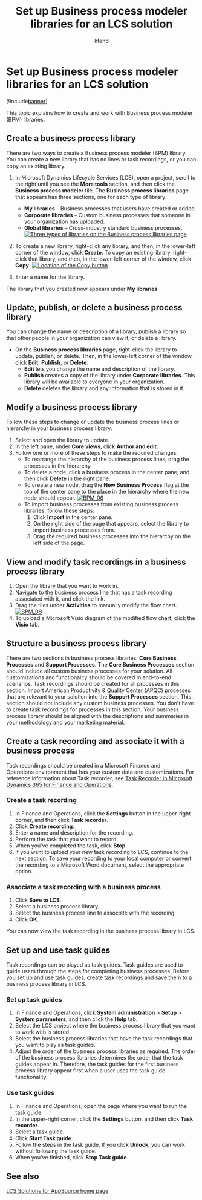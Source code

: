﻿---
# required metadata

title: Set up Business process modeler libraries for an LCS solution
description: This topic explains how to create and work with Business process modeler (BPM) libraries.
author: kfend
manager: AnnBe
ms.date: 04/04/2017
ms.topic: article
ms.prod: 
ms.service: 
ms.technology: 

# optional metadata

# ms.search.form: 
# ROBOTS: 
audience: Developer, IT Pro
# ms.devlang: 
# ms.reviewer: 51
ms.search.scope: Lifecycle Services
# ms.tgt_pltfrm: 
ms.custom: 196953
ms.assetid: 6e6d6896-edef-4739-98ad-c4ea19180972
ms.search.region: Global
# ms.search.industry: 
ms.author: omarc

---

# Set up Business process modeler libraries for an LCS solution

[!include[banner](../includes/banner.md)]


This topic explains how to create and work with Business process modeler (BPM) libraries.

Create a business process library
---------------------------------

There are two ways to create a Business process modeler (BPM) library. You can create a new library that has no lines or task recordings, or you can copy an existing library.

1.  In Microsoft Dynamics Lifecycle Services (LCS), open a project, scroll to the right until you see the **More tools** section, and then click the **Business process modeler** tile. The **Business process libraries** page that appears has three sections, one for each type of library:
    -   **My libraries** – Business processes that users have created or added.
    -   **Corporate libraries** – Custom business processes that someone in your organization has uploaded.
    -   **Global libraries** – Cross-industry standard business processes. [![Three types of libraries on the Business process libraries page](./media/bpm_02.png)](./media/bpm_02.png)

2.  To create a new library, right-click any library, and then, in the lower-left corner of the window, click **Create**. To copy an existing library, right-click that library, and then, in the lower-left corner of the window, click **Copy**. [![Location of the Copy button](./media/bpm_03.png)](./media/bpm_03.png)
3.  Enter a name for the library.

The library that you created now appears under **My libraries**.

## Update, publish, or delete a business process library
You can change the name or description of a library, publish a library so that other people in your organization can view it, or delete a library.

-   On the **Business process libraries** page, right-click the library to update, publish, or delete. Then, in the lower-left corner of the window, click **Edit**, **Publish**, or **Delete**.
    -   **Edit** lets you change the name and description of the library.
    -   **Publish** creates a copy of the library under **Corporate libraries**. This library will be available to everyone in your organization.
    -   **Delete** deletes the library and any information that is stored in it.

## Modify a business process library
Follow these steps to change or update the business process lines or hierarchy in your business process library.

1.  Select and open the library to update.
2.  In the left pane, under **Core views**, click **Author and edit**.
3.  Follow one or more of these steps to make the required changes:
    -   To rearrange the hierarchy of the business process lines, drag the processes in the hierarchy.
    -   To delete a node, click a business process in the center pane, and then click **Delete** in the right pane.
    -   To create a new node, drag the **New Business Process** flag at the top of the center pane to the place in the hierarchy where the new node should appear. [![BPM\_06](./media/bpm_06.png)](./media/bpm_06.png)
    -   To import business processes from existing business process libraries, follow these steps:
        1.  Click **Import** in the center pane.
        2.  On the right side of the page that appears, select the library to import business processes from.
        3.  Drag the required business processes into the hierarchy on the left side of the page.

## View and modify task recordings in a business process library
1.  Open the library that you want to work in.
2.  Navigate to the business process line that has a task recording associated with it, and click the link.
3.  Drag the tiles under **Activities** to manually modify the flow chart. [![BPM\_09](./media/bpm_09.png)](./media/bpm_09.png)
4.  To upload a Microsoft Visio diagram of the modified flow chart, click the **Visio** tab.

## Structure a business process library
There are two sections in business process libraries: **Core Business Processes** and **Support Processes**. The **Core Business Processes** section should include all custom business processes for your solution. All customizations and functionality should be covered in end-to-end scenarios. Task recordings should be created for all processes in this section. Import American Productivity & Quality Center (APQC) processes that are relevant to your solution into the **Support Processes** section. This section should not include any custom business processes. You don't have to create task recordings for processes in this section. Your business process library should be aligned with the descriptions and summaries in your methodology and your marketing material.

## Create a task recording and associate it with a business process
Task recordings should be created in a Microsoft Finance and Operations environment that has your custom data and customizations. For reference information about Task recorder, see [Task Recorder in Microsoft Dynamics 365 for Finance and Operations](../user-interface/task-recorder.md).

### Create a task recording

1.  In Finance and Operations, click the **Settings** button in the upper-right corner, and then click **Task recorder**.
2.  Click **Create recording**.
3.  Enter a name and description for the recording.
4.  Perform the task that you want to record.
5.  When you've completed the task, click **Stop**.
6.  If you want to upload your new task recording to LCS, continue to the next section. To save your recording to your local computer or convert the recording to a Microsoft Word document, select the appropriate option.

### Associate a task recording with a business process

1.  Click **Save to LCS**.
2.  Select a business process library.
3.  Select the business process line to associate with the recording.
4.  Click **OK**.

You can now view the task recording in the business process library in LCS.

## Set up and use task guides
Task recordings can be played as task guides. Task guides are used to guide users through the steps for completing business processes. Before you set up and use task guides, create task recordings and save them to a business process library in LCS.

### Set up task guides

1.  In Finance and Operations, click **System administration** &gt; **Setup** &gt; **System parameters**, and then click the **Help** tab.
2.  Select the LCS project where the business process library that you want to work with is stored.
3.  Select the business process libraries that have the task recordings that you want to play as task guides.
4.  Adjust the order of the business process libraries as required. The order of the business process libraries determines the order that the task guides appear in. Therefore, the task guides for the first business process library appear first when a user uses the task guide functionality.

### Use task guides

1.  In Finance and Operations, open the page where you want to run the task guide.
2.  In the upper-right corner, click the **Settings** button, and then click **Task recorder**.
3.  Select a task guide.
4.  Click **Start Task guide**.
5.  Follow the steps in the task guide. If you click **Unlock**, you can work without following the task guide.
6.  When you've finished, click **Stop Task guide**.


See also
--------

[LCS Solutions for AppSource home page](lcs-solutions-app-source.md)



